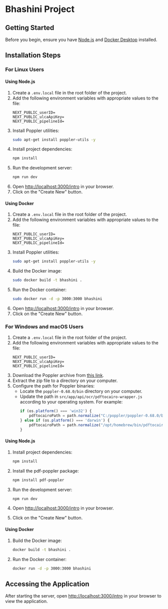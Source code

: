 # Bhashini Project

## Getting Started

Before you begin, ensure you have [Node.js](https://nodejs.org/) and [Docker Desktop](https://www.docker.com/products/docker-desktop/) installed.

## Installation Steps

### For Linux Users

#### Using Node.js

1. Create a `.env.local` file in the root folder of the project.
2. Add the following environment variables with appropriate values to the file:
    ```env
    NEXT_PUBLIC_userID=
    NEXT_PUBLIC_ulcaApiKey=
    NEXT_PUBLIC_pipelineId=
    ```
3. Install Poppler utilities:
    ```sh
    sudo apt-get install poppler-utils -y
    ```
4. Install project dependencies:
    ```sh
    npm install
    ```
5. Run the development server:
    ```sh
    npm run dev
    ```
6. Open [http://localhost:3000/intro](http://localhost:3000/intro) in your browser.
7. Click on the "Create New" button.

#### Using Docker
1. Create a `.env.local` file in the root folder of the project.
2. Add the following environment variables with appropriate values to the file:
    ```env
    NEXT_PUBLIC_userID=
    NEXT_PUBLIC_ulcaApiKey=
    NEXT_PUBLIC_pipelineId=
    ```
3. Install Poppler utilities:
    ```sh
    sudo apt-get install poppler-utils -y
    ```
4. Build the Docker image:
    ```sh
    sudo docker build -t bhashini .
    ```
5. Run the Docker container:
    ```sh
    sudo docker run -d -p 3000:3000 bhashini
    ```
6. Open [http://localhost:3000/intro](http://localhost:3000/intro) in your browser.
7. Click on the "Create New" button.

### For Windows and macOS Users

1. Create a `.env.local` file in the root folder of the project.
2. Add the following environment variables with appropriate values to the file:
    ```env
    NEXT_PUBLIC_userID=
    NEXT_PUBLIC_ulcaApiKey=
    NEXT_PUBLIC_pipelineId=
    ```
3. Download the Poppler archive from [this link](https://drive.google.com/file/d/1z8CcMGqDaFJbNky8CZTDMJxJBbwOheGM/view?usp=drive_link).
4. Extract the zip file to a directory on your computer.
5. Configure the path for Poppler binaries:
    - Locate the `poppler-0.68.0/bin` directory on your computer.
    - Update the path in `src/app/api/ocr/pdftocairo-wrapper.js` according to your operating system. For example:
      ```javascript
      if (os.platform() === 'win32') {
          pdftocairoPath = path.normalize("C:/poppler/poppler-0.68.0/bin/pdftocairo.exe");
      } else if (os.platform() === 'darwin') {
          pdftocairoPath = path.normalize("/opt/homebrew/bin/pdftocairo");
      }
      ```
#### Using Node.js

1. Install project dependencies:
    ```sh
    npm install
    ```
2. Install the pdf-poppler package:
    ```sh
    npm install pdf-poppler
    ```
3. Run the development server:
    ```sh
    npm run dev
    ```
4. Open [http://localhost:3000/intro](http://localhost:3000/intro) in your browser.

5. Click on the "Create New" button.

#### Using Docker

1. Build the Docker image:
    ```sh
    docker build -t bhashini .
    ```
2. Run the Docker container:
    ```sh
    docker run -d -p 3000:3000 bhashini
    ```

## Accessing the Application

After starting the server, open [http://localhost:3000/intro](http://localhost:3000/intro) in your browser to view the application.

